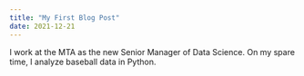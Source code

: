 ```yaml
---
title: "My First Blog Post"
date: 2021-12-21
---
```


I work at the MTA as the new Senior Manager of Data Science. On my spare time, I analyze baseball data in Python.
